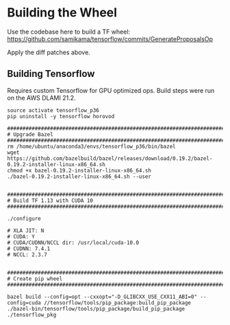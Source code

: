 # Building the Wheel

Use the codebase here to build a TF wheel: https://github.com/samikama/tensorflow/commits/GenerateProposalsOp

Apply the diff patches above.



## Building Tensorflow

Requires custom Tensorflow for GPU optimized ops. Build steps were run on the AWS DLAMI 21.2.

```
source activate tensorflow_p36
pip uninstall -y tensorflow horovod

############################################################################################################
# Upgrade Bazel
############################################################################################################ 
rm /home/ubuntu/anaconda3/envs/tensorflow_p36/bin/bazel
wget https://github.com/bazelbuild/bazel/releases/download/0.19.2/bazel-0.19.2-installer-linux-x86_64.sh
chmod +x bazel-0.19.2-installer-linux-x86_64.sh
./bazel-0.19.2-installer-linux-x86_64.sh --user


############################################################################################################
# Build TF 1.13 with CUDA 10
############################################################################################################

./configure

# XLA JIT: N
# CUDA: Y
# CUDA/CUDNN/NCCL dir: /usr/local/cuda-10.0
# CUDNN: 7.4.1
# NCCL: 2.3.7


############################################################################################################
# Create pip wheel
############################################################################################################

bazel build --config=opt --cxxopt="-D_GLIBCXX_USE_CXX11_ABI=0" --config=cuda //tensorflow/tools/pip_package:build_pip_package
./bazel-bin/tensorflow/tools/pip_package/build_pip_package ./tensorflow_pkg
```


